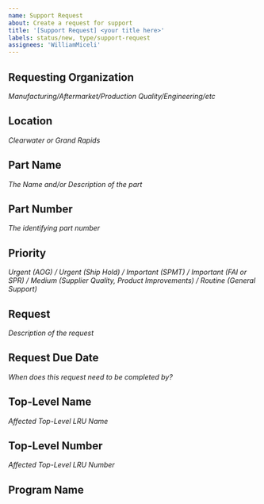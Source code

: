 ```yaml
---
name: Support Request
about: Create a request for support
title: '[Support Request] <your title here>'
labels: status/new, type/support-request
assignees: 'WilliamMiceli'
---
```

## Requesting Organization
*Manufacturing/Aftermarket/Production Quality/Engineering/etc*




## Location
*Clearwater or Grand Rapids*




## Part Name
*The Name and/or Description of the part*




## Part Number
*The identifying part number*




## Priority
*Urgent (AOG) / Urgent (Ship Hold) / Important (SPMT) / Important (FAI or SPR) / Medium (Supplier Quality, Product Improvements) / Routine (General Support)*




## Request
*Description of the request*




## Request Due Date
*When does this request need to be completed by?*




## Top-Level Name
*Affected Top-Level LRU Name*




## Top-Level Number
*Affected Top-Level LRU Number*




## Program Name



